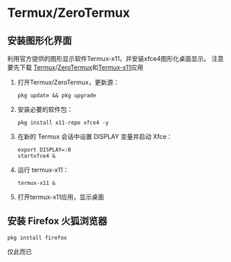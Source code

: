 # Termux/ZeroTermux
## 安装图形化界面
利用官方提供的图形显示软件Termux-x11，并安装xfce4图形化桌面显示。
注意要先下载 [Termux](https://github.com/termux/termux-app/releases)/[ZeroTermux](https://od.ixcmstudio.cn/repository/main/ZeroTermux/)和[Termux-x11](https://github.com/termux/termux-x11/releases)应用

1. 打开Termux/ZeroTermux，更新源：

   ```
   pkg update && pkg upgrade
   ```
   
2. 安装必要的软件包：

   ```
   pkg install x11-repo xfce4 -y   
   ```

3. 在新的 Termux 会话中设置 DISPLAY 变量并启动 Xfce：

   ```
   export DISPLAY=:0
   startxfce4 &
   ```

4. 运行 termux-x11：

   ```
   termux-x11 &
   ```
   
5. 打开termux-x11应用，显示桌面

## 安装 Firefox 火狐浏览器

   ```
   pkg install firefox
   ```

仅此而已


